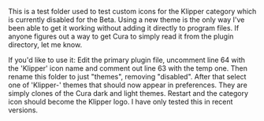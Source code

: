 This is a test folder used to test custom icons for the Klipper category which is currently disabled for the Beta. Using a new theme is the only way I've been able to get it working without adding it directly to program files. If anyone figures out a way to get Cura to simply read it from the plugin directory, let me know.

If you'd like to use it: Edit the primary plugin file, uncomment line 64 with the 'Klipper' icon name and comment out line 63 with the temp one. Then rename this folder to just "themes", removing "disabled". After that select one of 'Klipper-' themes that should now appear in preferences. They are simply clones of the Cura dark and light themes. Restart and the category icon should become the Klipper logo. I have only tested this in recent versions.